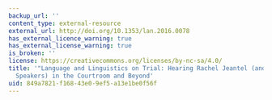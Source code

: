 ```yaml
---
backup_url: ''
content_type: external-resource
external_url: http://doi.org/10.1353/lan.2016.0078
has_external_licence_warning: true
has_external_license_warning: true
is_broken: ''
license: https://creativecommons.org/licenses/by-nc-sa/4.0/
title: '"Language and Linguistics on Trial: Hearing Rachel Jeantel (and Other Vernacular
  Speakers) in the Courtroom and Beyond'
uid: 849a7821-f168-43e0-9ef5-a13e1be0f56f
---
```


